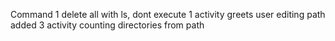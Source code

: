 Command 1 delete all with ls, dont execute
1 activity greets user
editing path added
3 activity counting directories from path
